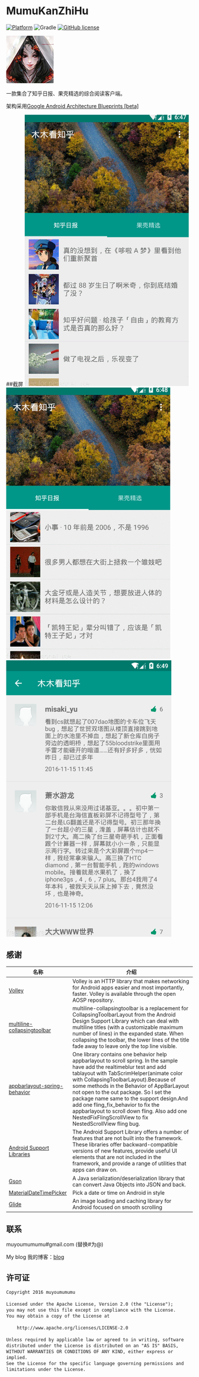 # MumuKanZhiHu

[![Platform](https://img.shields.io/badge/platform-Android-blue.svg)](https://github.com/muyoumumumu/MumuKanZhiHu)
![Gradle](https://img.shields.io/badge/gradle-2.2.2-blue.svg)
[![GitHub license](https://img.shields.io/badge/license-Apache%202-blue.svg)](https://raw.githubusercontent.com/muyoumumumu/MumuKanZhiHu/master/LICENSE)

![icon](https://github.com/muyoumumumu/MumuKanZhiHu/blob/master/screenshots/main_icon.png)

一款集合了知乎日报、果壳精选的综合阅读客户端。

架构采用[Google Android Architecture Blueprints [beta]](https://github.com/googlesamples/android-architecture)

##截屏
![scr1](https://github.com/muyoumumumu/MumuKanZhiHu/blob/master/screenshots/GIF.gif)
![scr2](https://github.com/muyoumumumu/MumuKanZhiHu/blob/master/screenshots/GIF2.gif)
![scr3](https://github.com/muyoumumumu/MumuKanZhiHu/blob/master/screenshots/scr1.png)

## 感谢
名称 | 介绍
--------- | --------
[Volley](https://android.googlesource.com/platform/frameworks/volley/) | Volley is an HTTP library that makes networking for Android apps easier and most importantly, faster. Volley is available through the open AOSP repository.
[multiline-collapsingtoolbar](https://github.com/opacapp/multiline-collapsingtoolbar) | multiline-collapsingtoolbar is a replacement for CollapsingToolbarLayout from the Android Design Support Library which can deal with multiline titles (with a customizable maximum number of lines) in the expanded state. When collapsing the toolbar, the lower lines of the title fade away to leave only the top line visible.
[appbarlayout-spring-behavior](https://github.com/ToDou/appbarlayout-spring-behavior) | One library contains one behavior help appbarlayout to scroll spring. In the sample have add the realtimeblur test and add tablayout with TabScrimHelper(animate color with CollapsingToolbarLayout).Because of some methods in the Behavior of AppBarLayout not open to the out package. So I set the package name same to the support design.And add one fling_fix_behavior to fix the appbarlayout to scroll down fling. Also add one NestedFixFlingScrollView to fix NestedScrollView fling bug.
[Android Support Libraries](https://developer.android.com/topic/libraries/support-library/index.html) | The Android Support Library offers a number of features that are not built into the framework. These libraries offer backward-compatible versions of new features, provide useful UI elements that are not included in the framework, and provide a range of utilities that apps can draw on.
[Gson](https://github.com/google/gson) | A Java serialization/deserialization library that can convert Java Objects into JSON and back.
[MaterialDateTimePicker](https://github.com/wdullaer/MaterialDateTimePicker) | Pick a date or time on Android in style
[Glide](https://github.com/bumptech/glide) | An image loading and caching library for Android focused on smooth scrolling

## 联系
muyoumumumu#gmail.com (替换#为@)

My blog 我的博客：[blog](http://muyoumumumu.github.io/)

## 许可证

    Copyright 2016 muyoumumumu

    Licensed under the Apache License, Version 2.0 (the "License");
    you may not use this file except in compliance with the License.
    You may obtain a copy of the License at

        http://www.apache.org/licenses/LICENSE-2.0

    Unless required by applicable law or agreed to in writing, software
    distributed under the License is distributed on an "AS IS" BASIS,
    WITHOUT WARRANTIES OR CONDITIONS OF ANY KIND, either express or implied.
    See the License for the specific language governing permissions and
    limitations under the License.


